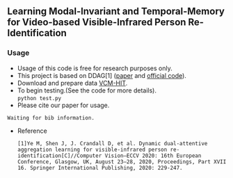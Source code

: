 ## Learning Modal-Invariant and Temporal-Memory for Video-based Visible-Infrared Person Re-Identification

### Usage
- Usage of this code is free for research purposes only. 
- This project is based on DDAG[1] ([paper](http://www.ecva.net/papers/eccv_2020/papers_ECCV/papers/123620222.pdf) and [official code](https://github.com/mangye16/DDAG)).
- Download and prepare data [VCM-HIT](https://github.com/VCMHIT/VCM-HIT-data).
- To begin testing.(See the code for more details).  
		```
		python test.py
		```
 - Please cite our paper for usage.
 ```
 Waiting for bib information.
 ```

- Reference
	```
	[1]Ye M, Shen J, J. Crandall D, et al. Dynamic dual-attentive aggregation learning for visible-infrared person re-identification[C]//Computer Vision–ECCV 2020: 16th European Conference, Glasgow, UK, August 23–28, 2020, Proceedings, Part XVII 16. Springer International Publishing, 2020: 229-247.
	```
